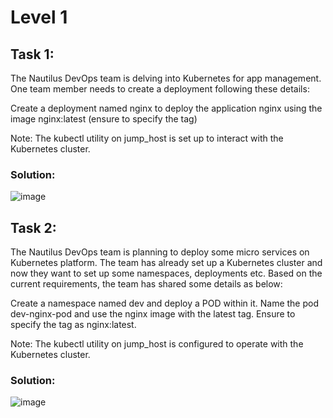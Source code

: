 # Level 1

## Task 1:

The Nautilus DevOps team is delving into Kubernetes for app management. One team member needs to create a deployment following these details:

Create a deployment named nginx to deploy the application nginx using the image nginx:latest (ensure to specify the tag)

Note: The kubectl utility on jump_host is set up to interact with the Kubernetes cluster.

### Solution: 
![image](https://github.com/user-attachments/assets/328b2799-c7ad-4901-b043-0ddd60c05f63)


## Task 2:

The Nautilus DevOps team is planning to deploy some micro services on Kubernetes platform. The team has already set up a Kubernetes cluster and now they want to set up some namespaces, deployments etc. Based on the current requirements, the team has shared some details as below:

Create a namespace named dev and deploy a POD within it. Name the pod dev-nginx-pod and use the nginx image with the latest tag. Ensure to specify the tag as nginx:latest.

Note: The kubectl utility on jump_host is configured to operate with the Kubernetes cluster.

### Solution:
![image](https://github.com/user-attachments/assets/92bd539a-e5d4-4b1a-8089-08348483bb53)
